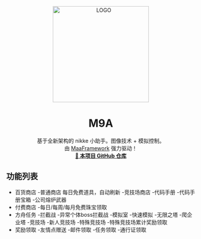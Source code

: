 <!-- markdownlint-disable MD033 MD041 -->
<div align="center">

<img alt="LOGO" src="https://cdn.jsdelivr.net/gh/MaaAssistantArknights/design@main/logo/maa-logo_512x512.png" width="256" height="256" />

# M9A

基于全新架构的 nikke 小助手。图像技术 + 模拟控制。  
由 [MaaFramework](https://github.com/MaaXYZ/MaaFramework) 强力驱动！  
<a href="https://github.com/yanglinbin/MaaNIKKE" target="_blank" style="font-weight: bold;">🔗 本项目 GitHub 仓库</a><br>

</div>

## 功能列表

- 百货商店
    -普通商店
        每日免费道具，自动刷新
    -竞技场商店
        -代码手册
        -代码手册宝箱
        -公司熔炉武器
- 付费商店
    -每日/每周/每月免费珠宝领取
- 方舟任务
    -拦截战
        -异常个体boss拦截战
    -模拟室
        -快速模拟
    -无限之塔
        -爬企业塔
    -竞技场
        -新人竞技场
        -特殊竞技场
        -特殊竞技场累计奖励领取
- 奖励领取
    -友情点赠送
    -邮件领取
    -任务领取
    -通行证领取
